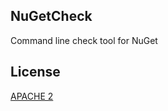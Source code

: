 NuGetCheck
----------

Command line check tool for NuGet

License
-------

[APACHE 2](https://raw.github.com/gimmi/NuGetCheck/master/LICENSE)
